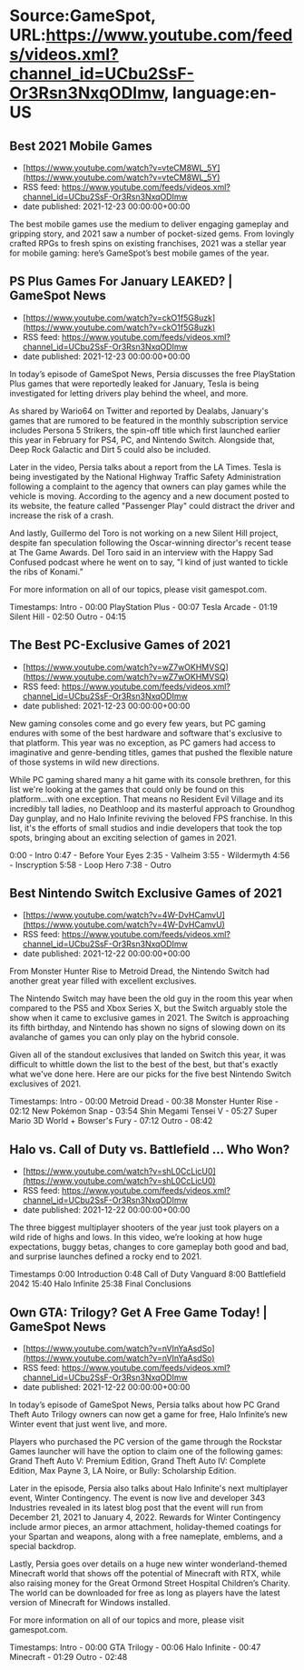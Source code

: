 # Source:GameSpot, URL:https://www.youtube.com/feeds/videos.xml?channel_id=UCbu2SsF-Or3Rsn3NxqODImw, language:en-US

## Best 2021 Mobile Games
 - [https://www.youtube.com/watch?v=vteCM8WL_5Y](https://www.youtube.com/watch?v=vteCM8WL_5Y)
 - RSS feed: https://www.youtube.com/feeds/videos.xml?channel_id=UCbu2SsF-Or3Rsn3NxqODImw
 - date published: 2021-12-23 00:00:00+00:00

The best mobile games use the medium to deliver engaging gameplay and gripping story, and 2021 saw a number of pocket-sized gems. From lovingly crafted RPGs to fresh spins on existing franchises, 2021 was a stellar year for mobile gaming: here’s GameSpot’s best mobile games of the year.

## PS Plus Games For January LEAKED? | GameSpot News
 - [https://www.youtube.com/watch?v=ckO1f5G8uzk](https://www.youtube.com/watch?v=ckO1f5G8uzk)
 - RSS feed: https://www.youtube.com/feeds/videos.xml?channel_id=UCbu2SsF-Or3Rsn3NxqODImw
 - date published: 2021-12-23 00:00:00+00:00

In today’s episode of GameSpot News, Persia discusses the free PlayStation Plus games that were reportedly leaked for January, Tesla is being investigated for letting drivers play behind the wheel, and more.

As shared by Wario64 on Twitter and reported by Dealabs, January's games that are rumored to be featured in the monthly subscription service includes Persona 5 Strikers, the spin-off title which first launched earlier this year in February for PS4, PC, and Nintendo Switch. Alongside that, Deep Rock Galactic and Dirt 5 could also be included.

Later in the video, Persia talks about a report from the LA Times. Tesla is being investigated by the National Highway Traffic Safety Administration following a complaint to the agency that owners can play games while the vehicle is moving. According to the agency and a new document posted to its website, the feature called "Passenger Play" could distract the driver and increase the risk of a crash.

And lastly, Guillermo del Toro is not working on a new Silent Hill project, despite fan speculation following the Oscar-winning director's recent tease at The Game Awards. Del Toro said in an interview with the Happy Sad Confused podcast where he went on to say, "I kind of just wanted to tickle the ribs of Konami.”

For more information on all of our topics, please visit gamespot.com.

Timestamps:
Intro - 00:00
PlayStation Plus - 00:07
Tesla Arcade - 01:19
Silent Hill - 02:50
Outro - 04:15

## The Best PC-Exclusive Games of 2021
 - [https://www.youtube.com/watch?v=wZ7wOKHMVSQ](https://www.youtube.com/watch?v=wZ7wOKHMVSQ)
 - RSS feed: https://www.youtube.com/feeds/videos.xml?channel_id=UCbu2SsF-Or3Rsn3NxqODImw
 - date published: 2021-12-23 00:00:00+00:00

New gaming consoles come and go every few years, but PC gaming endures with some of the best hardware and software that's exclusive to that platform. This year was no exception, as PC gamers had access to imaginative and genre-bending titles, games that pushed the flexible nature of those systems in wild new directions.

While PC gaming shared many a hit game with its console brethren, for this list we're looking at the games that could only be found on this platform...with one exception. That means no Resident Evil Village and its incredibly tall ladies, no Deathloop and its masterful approach to Groundhog Day gunplay, and no Halo Infinite reviving the beloved FPS franchise. In this list, it's the efforts of small studios and indie developers that took the top spots, bringing about an exciting selection of games in 2021.

0:00 - Intro
0:47 - Before Your Eyes
2:35 - Valheim
3:55 - Wildermyth
4:56 - Inscryption
5:58 - Loop Hero
7:38 - Outro

## Best Nintendo Switch Exclusive Games of 2021
 - [https://www.youtube.com/watch?v=4W-DvHCamvU](https://www.youtube.com/watch?v=4W-DvHCamvU)
 - RSS feed: https://www.youtube.com/feeds/videos.xml?channel_id=UCbu2SsF-Or3Rsn3NxqODImw
 - date published: 2021-12-22 00:00:00+00:00

From Monster Hunter Rise to Metroid Dread, the Nintendo Switch had another great year filled with excellent exclusives.

The Nintendo Switch may have been the old guy in the room this year when compared to the PS5 and Xbox Series X, but the Switch arguably stole the show when it came to exclusive games in 2021. The Switch is approaching its fifth birthday, and Nintendo has shown no signs of slowing down on its avalanche of games you can only play on the hybrid console.

Given all of the standout exclusives that landed on Switch this year, it was difficult to whittle down the list to the best of the best, but that's exactly what we've done here. Here are our picks for the five best Nintendo Switch exclusives of 2021.

Timestamps:
Intro - 00:00
Metroid Dread - 00:38
Monster Hunter Rise - 02:12
New Pokémon Snap - 03:54
Shin Megami Tensei V - 05:27
Super Mario 3D World + Bowser's Fury - 07:12
Outro - 08:42

## Halo vs. Call of Duty vs. Battlefield … Who Won?
 - [https://www.youtube.com/watch?v=shL0CcLicU0](https://www.youtube.com/watch?v=shL0CcLicU0)
 - RSS feed: https://www.youtube.com/feeds/videos.xml?channel_id=UCbu2SsF-Or3Rsn3NxqODImw
 - date published: 2021-12-22 00:00:00+00:00

The three biggest multiplayer shooters of the year just took players on a wild ride of highs and lows. In this video, we’re looking at how huge expectations, buggy betas, changes to core gameplay both good and bad, and surprise launches defined a rocky end to 2021.

Timestamps
0:00 Introduction
0:48 Call of Duty Vanguard
8:00 Battlefield 2042
15:40 Halo Infinite
25:38 Final Conclusions

## Own GTA: Trilogy? Get A Free Game Today! | GameSpot News
 - [https://www.youtube.com/watch?v=nVInYaAsdSo](https://www.youtube.com/watch?v=nVInYaAsdSo)
 - RSS feed: https://www.youtube.com/feeds/videos.xml?channel_id=UCbu2SsF-Or3Rsn3NxqODImw
 - date published: 2021-12-22 00:00:00+00:00

In today’s episode of GameSpot News, Persia talks about how PC Grand Theft Auto Trilogy owners can now get a game for free, Halo Infinite’s new Winter event that just went live, and more.

Players who purchased the PC version of the game through the Rockstar Games launcher will have the option to claim one of the following games: Grand Theft Auto V: Premium Edition, Grand Theft Auto IV: Complete Edition, Max Payne 3, LA Noire, or Bully: Scholarship Edition. 

Later in the episode, Persia also talks about Halo Infinite's next multiplayer event, Winter Contingency. The event is now live and developer 343 Industries revealed in its latest blog post that the event will run from December 21, 2021 to January 4, 2022. Rewards for Winter Contingency include armor pieces, an armor attachment, holiday-themed coatings for your Spartan and weapons, along with a free nameplate, emblems, and a special backdrop.

Lastly, Persia goes over details on a huge new winter wonderland-themed Minecraft world that shows off the potential of Minecraft with RTX, while also raising money for the Great Ormond Street Hospital Children’s Charity. The world can be downloaded for free as long as players have the latest version of Minecraft for Windows installed.

For more information on all of our topics and more, please visit gamespot.com.

Timestamps:
Intro - 00:00
GTA Trilogy - 00:06
Halo Infinite - 00:47
Minecraft - 01:29
Outro - 02:48

